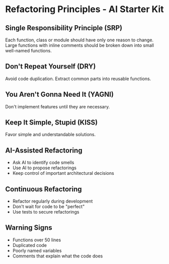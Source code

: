 # Refactoring Principles - AI Starter Kit

## Single Responsibility Principle (SRP)
Each function, class or module should have only one reason to change.
Large functions with inline comments should be broken down into small well-named functions.

## Don't Repeat Yourself (DRY)
Avoid code duplication. Extract common parts into reusable functions.

## You Aren't Gonna Need It (YAGNI)
Don't implement features until they are necessary.

## Keep It Simple, Stupid (KISS)
Favor simple and understandable solutions.

## AI-Assisted Refactoring
- Ask AI to identify code smells
- Use AI to propose refactorings
- Keep control of important architectural decisions

## Continuous Refactoring
- Refactor regularly during development
- Don't wait for code to be "perfect"
- Use tests to secure refactorings

## Warning Signs
- Functions over 50 lines
- Duplicated code
- Poorly named variables
- Comments that explain what the code does
